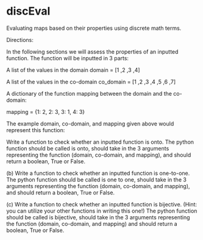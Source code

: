 # discEval

Evaluating maps based on their properties using discrete math terms.

Directions: 

In the following sections we will assess the properties of an inputted function. The function will be inputted in 3 parts:

A list of the values in the domain 
domain = [1 ,2 ,3 ,4]


A list of the values in the co-domain
co_domain = [1 ,2 ,3 ,4 ,5 ,6 ,7]

A dictionary of the function mapping between the domain and the co-domain:

mapping = {1: 2, 2: 3, 3: 1, 4: 3}


The example domain, co-domain, and mapping given above would represent this function:

Write a function to check whether an inputted function is onto. The python function should be called
is onto, should take in the 3 arguments representing the function (domain, co-domain, and mapping),
and should return a boolean, True or False.

(b) Write a function to check whether an inputted function is one-to-one. The python function should be
called is one to one, should take in the 3 arguments representing the function (domain, co-domain,
and mapping), and should return a boolean, True or False.


(c) Write a function to check whether an inputted function is bijective. (Hint: you can utilize your other
functions in writing this one!) The python function should be called is bijective, should take in the
3 arguments representing the function (domain, co-domain, and mapping) and should return a boolean,
True or False.

